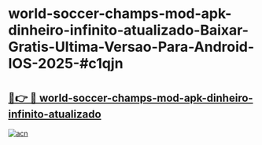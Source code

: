 # world-soccer-champs-mod-apk-dinheiro-infinito-atualizado-Baixar-Gratis-Ultima-Versao-Para-Android-IOS-2025-#c1qjn

# <h2><a href="https://ainizakaria.my?title=world-soccer-champs-mod-apk-dinheiro-infinito-atualizado&ref=25M">🔗👉 🔴 world-soccer-champs-mod-apk-dinheiro-infinito-atualizado</a></h2>

[![acn](https://github.com/user-attachments/assets/0f9c940e-d8b0-45ae-aac7-cd30a18b3e1c)](https://ainizakaria.my?title=world-soccer-champs-mod-apk-dinheiro-infinito-atualizado&ref=25M)

